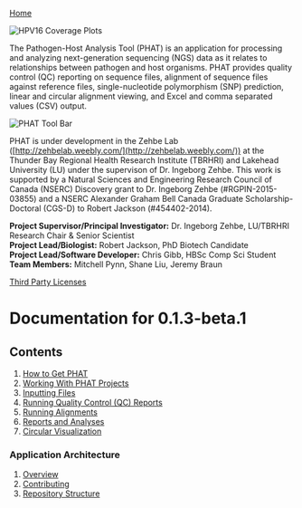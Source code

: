 [Home](https://chgibb.github.io/PHATDocs/)

![HPV16 Coverage Plots](https://chgibb.github.io//PHATDocs/docs/releases/0.1.0-beta.1/covHPV16white.png)

The Pathogen-Host Analysis Tool (PHAT) is an application for processing and analyzing next-generation sequencing (NGS) data as it relates to relationships between pathogen and host organisms. PHAT provides quality control (QC) reporting on sequence files, alignment of sequence files against reference files, single-nucleotide polymorphism (SNP) prediction, linear and circular alignment viewing, and Excel and comma separated values (CSV) output.

![PHAT Tool Bar](https://chgibb.github.io//PHATDocs/docs/releases/0.1.3-beta.1/PHATtoolbar.png)

PHAT is under development in the Zehbe Lab ([http://zehbelab.weebly.com/](http://zehbelab.weebly.com/)) at the Thunder Bay Regional Health Research Institute (TBRHRI) and Lakehead University (LU) under the supervison of Dr. Ingeborg Zehbe. This work is supported by a Natural Sciences and Engineering Research Council of Canada (NSERC) Discovery grant to Dr. Ingeborg Zehbe (#RGPIN-2015-03855) and a NSERC Alexander Graham Bell Canada Graduate Scholarship-Doctoral (CGS-D) to Robert Jackson (#454402-2014).

**Project Supervisor/Principal Investigator:** Dr. Ingeborg Zehbe, LU/TBRHRI Research Chair & Senior Scientist    
**Project Lead/Biologist:** Robert Jackson, PhD Biotech Candidate    
**Project Lead/Software Developer:** Chris Gibb, HBSc Comp Sci Student  
**Team Members:** Mitchell Pynn, Shane Liu, Jeremy Braun

[Third Party Licenses](https://chgibb.github.io/PHATDocs/docs/releases/0.1.3-beta.1/thirdParty)

# Documentation for 0.1.3-beta.1
## Contents
1. [How to Get PHAT](https://chgibb.github.io/PHATDocs/docs/releases/0.1.3-beta.1/howToGetPHAT)
2. [Working With PHAT Projects](https://chgibb.github.io/PHATDocs/docs/releases/0.1.3-beta.1/projects)
3. [Inputting Files](https://chgibb.github.io/PHATDocs/docs/releases/0.1.3-beta.1/inputtingFiles)
4. [Running Quality Control (QC) Reports](https://chgibb.github.io/PHATDocs/docs/releases/0.1.3-beta.1/QCReports)
5. [Running Alignments](https://chgibb.github.io/PHATDocs/docs/releases/0.1.3-beta.1/runningAlignments)
6. [Reports and Analyses](https://chgibb.github.io/PHATDocs/docs/releases/0.1.3-beta.1/reportsAndAnalyses)
7. [Circular Visualization](https://chgibb.github.io/PHATDocs/docs/releases/0.1.3-beta.1/circularVisualization)

### Application Architecture
1. [Overview](https://chgibb.github.io/PHATDocs/docs/releases/0.1.3-beta.1/archOverview)
2. [Contributing](https://chgibb.github.io/PHATDocs/docs/releases/0.1.3-beta.1/contributingGuide)
3. [Repository Structure](https://chgibb.github.io/PHATDocs/docs/releases/0.1.3-beta.1/repoStructure)
